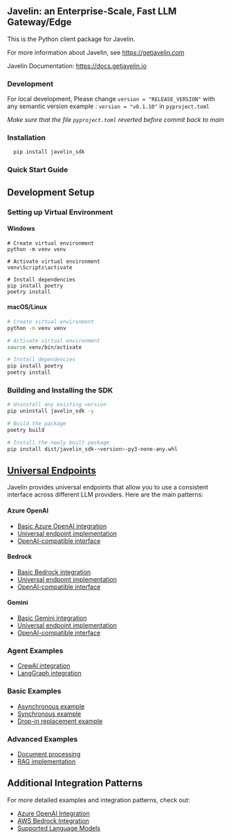## Javelin: an Enterprise-Scale, Fast LLM Gateway/Edge

This is the Python client package for Javelin.

For more information about Javelin, see https://getjavelin.com

Javelin Documentation: https://docs.getjavelin.io

### Development

For local development, Please change `version = "RELEASE_VERSION"` with any semantic version example : `version = "v0.1.10"` in `pyproject.toml`

*Make sure that the file `pyproject.toml` reverted before commit back to main*

### Installation

```python
  pip install javelin_sdk
```

### Quick Start Guide

## Development Setup

### Setting up Virtual Environment

#### Windows

```batch
# Create virtual environment
python -m venv venv

# Activate virtual environment
venv\Scripts\activate

# Install dependencies
pip install poetry
poetry install
```

#### macOS/Linux

```bash
# Create virtual environment
python -m venv venv

# Activate virtual environment
source venv/bin/activate

# Install dependencies
pip install poetry
poetry install
```

### Building and Installing the SDK

```bash
# Uninstall any existing version
pip uninstall javelin_sdk -y

# Build the package
poetry build

# Install the newly built package
pip install dist/javelin_sdk-<version>-py3-none-any.whl
```

## [Universal Endpoints](https://docs.getjavelin.io/docs/javelin-core/integration#unified-endpoints)

Javelin provides universal endpoints that allow you to use a consistent interface across different LLM providers. Here are the main patterns:

#### Azure OpenAI
- [Basic Azure OpenAI integration](https://github.com/getjavelin/javelin-python/blob/main/examples/azure-openai/azure-universal.py)
- [Universal endpoint implementation](https://github.com/getjavelin/javelin-python/blob/main/examples/azure-openai/javelin_azureopenai_univ_endpoint.py)
- [OpenAI-compatible interface](https://github.com/getjavelin/javelin-python/blob/main/examples/azure-openai/openai_compatible_univ_azure.py)

#### Bedrock
- [Basic Bedrock integration](https://github.com/getjavelin/javelin-python/blob/main/examples/bedrock/bedrock_client_universal.py)
- [Universal endpoint implementation](https://github.com/getjavelin/javelin-python/blob/main/examples/bedrock/javelin_bedrock_univ_endpoint.py)
- [OpenAI-compatible interface](https://github.com/getjavelin/javelin-python/blob/main/examples/bedrock/openai_compatible_univ_bedrock.py)

#### Gemini
- [Basic Gemini integration](https://github.com/getjavelin/javelin-python/blob/main/examples/gemini/gemini-universal.py)
- [Universal endpoint implementation](https://github.com/getjavelin/javelin-python/blob/main/examples/gemini/javelin_gemini_univ_endpoint.py)
- [OpenAI-compatible interface](https://github.com/getjavelin/javelin-python/blob/main/examples/gemini/openai_compatible_univ_gemini.py)

### Agent Examples
- [CrewAI integration](https://github.com/getjavelin/javelin-python/blob/main/examples/agents/crewai_javelin.ipynb)
- [LangGraph integration](https://github.com/getjavelin/javelin-python/blob/main/examples/agents/langgraph_javelin.ipynb)

### Basic Examples
- [Asynchronous example](https://github.com/getjavelin/javelin-python/blob/main/examples/route_examples/aexample.py)
- [Synchronous example](https://github.com/getjavelin/javelin-python/blob/main/examples/route_examples/example.py)
- [Drop-in replacement example](https://github.com/getjavelin/javelin-python/blob/main/examples/route_examples/drop_in_replacement.py)

### Advanced Examples
- [Document processing](https://github.com/getjavelin/javelin-python/blob/main/examples/gemini/document_processing.py)
- [RAG implementation](https://github.com/getjavelin/javelin-python/blob/main/examples/rag/javelin_rag_embeddings_demo.ipynb)

## Additional Integration Patterns

For more detailed examples and integration patterns, check out:

- [Azure OpenAI Integration](https://docs.getjavelin.io/docs/javelin-core/integration#2-azure-openai-api-endpoints)
- [AWS Bedrock Integration](https://docs.getjavelin.io/docs/javelin-core/integration#3-aws-bedrock-api-endpoints)
- [Supported Language Models](https://docs.getjavelin.io/docs/javelin-core/supported-llms)
